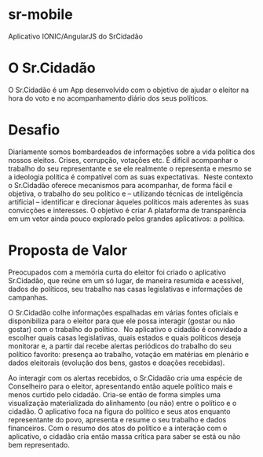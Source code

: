 # sr-mobile
Aplicativo IONIC/AngularJS do SrCidadão


# O Sr.Cidadão

O Sr.Cidadão é um App desenvolvido com o objetivo de ajudar o eleitor na hora do voto e no
acompanhamento diário dos seus políticos.

# Desafio

Diariamente somos bombardeados de informações sobre a vida política dos nossos eleitos. Crises,
corrupção, votações etc. É difícil acompanhar o trabalho do seu representante e se ele realmente o
representa e mesmo se a ideologia política é compatível com as suas expectativas. 
Neste contexto o Sr.Cidadão oferece mecanismos para acompanhar, de forma fácil e objetiva, o
trabalho do seu político e – utilizando técnicas de inteligência artificial – identificar e direcionar
àqueles políticos mais aderentes às suas convicções e interesses.
O objetivo é criar A plataforma de transparência em um vetor ainda pouco explorado pelos grandes
aplicativos: a política.

# Proposta de Valor

Preocupados com a memória curta do eleitor foi criado o aplicativo Sr.Cidadão, que reúne em um só
lugar, de maneira resumida e acessível, dados de políticos, seu trabalho nas casas legislativas e
informações de campanhas.

O Sr.Cidadão colhe informações espalhadas em várias fontes oficiais e disponibiliza para o eleitor
para que ele possa interagir (gostar ou não gostar) com o trabalho do político. 
No aplicativo o cidadão é convidado a escolher quais casas legislativas, quais estados e quais políticos
deseja monitorar e, a partir daí recebe alertas periódicos do trabalho do seu político favorito:
presença ao trabalho, votação em matérias em plenário e dados eleitorais (evolução dos bens, gastos
e doações recebidas).

Ao interagir com os alertas recebidos, o Sr.Cidadão cria uma espécie de Conselheiro para o eleitor,
apresentando então aquele político mais e menos curtido pelo cidadão. Cria-se então de forma
simples uma visualização materializada do alinhamento (ou não) entre o político e o cidadão.
O aplicativo foca na figura do político e seus atos enquanto representante do povo, apresenta e
resume o seu trabalho e dados financeiros. Com o resumo dos atos do político e a interação com o
aplicativo, o cidadão cria então massa crítica para saber se está ou não bem representado.
